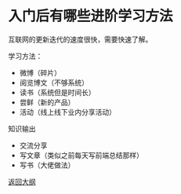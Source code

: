 # 入门后有哪些进阶学习方法

互联网的更新迭代的速度很快，需要快速了解。

学习方法：

- 微博（碎片）
- 阅览博文（不够系统）
- 读书（系统但是时间长）
- 尝鲜（新的产品）
- 活动（线上线下业内分享活动）

知识输出

- 交流分享
- 写文章（类似之前每天写前端总结那样）
- 写书（大佬做法）



[返回大纲](https://github.com/FRANKIETANG/PM#%E4%BA%A7%E5%93%81%E7%BB%8F%E7%90%86%E7%AC%AC%E4%B8%80%E8%AF%BE-%E5%89%8D%E8%A8%80)